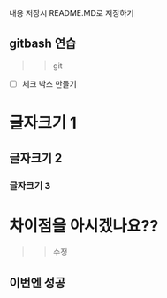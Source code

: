 내용
저장시
README.MD로 저장하기

## gitbash 연습
>> git
- [ ] 체크 박스 만들기
# 글자크기 1
## 글자크기 2
### 글자크기 3

# 차이점을 아시겠나요??

>>수정
## 이번엔 성공